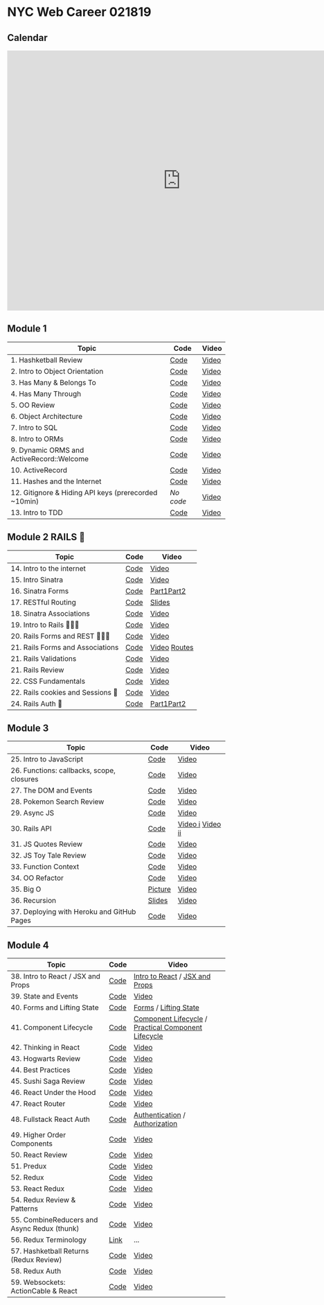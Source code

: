 # NYC Web Career 021819

## Calendar
<iframe src="https://calendar.google.com/calendar/embed?src=flatironschool.com_tbp7g1lf0tfdf3quohkpivj4f4%40group.calendar.google.com&ctz=America%2FNew_York" style="border: 0" width="800" height="600" frameborder="0" scrolling="no"></iframe>

## Module 1
| Topic            | Code                | Video                |
| -----            | ----                | -----                |
| 1. Hashketball Review | [Code](https://github.com/learn-co-students/nyc-web-students-021819/tree/master/01-hashketball-review) | [Video](https://www.youtube.com/watch?v=iyFZxjSX41k&feature=youtu.be) |
| 2. Intro to Object Orientation | [Code](https://github.com/learn-co-students/nyc-web-students-021819/tree/master/02-intro-to-oo) | [Video](https://www.youtube.com/watch?v=ad9bHt4Y-tE&feature=youtu.be) |
| 3. Has Many & Belongs To | [Code](https://github.com/learn-co-students/nyc-web-students-021819/tree/master/03-oo-relations-one-to-many) | [Video](https://www.youtube.com/watch?v=Sf5yMxKWxEg&feature=youtu.be) |
| 4. Has Many Through | [Code](https://github.com/learn-co-students/nyc-web-students-021819/tree/master/04-oo-many-to-many) | [Video](https://www.youtube.com/watch?v=Ts12HKOrSpU&feature=youtu.be) |
| 5. OO Review | [Code](https://github.com/learn-co-students/nyc-web-students-021819/tree/master/05-oo-review) | [Video](https://youtu.be/lnDQveAHJu8) |
| 6. Object Architecture | [Code](https://github.com/learn-co-students/nyc-web-students-021819/tree/master/06-object-architecture) | [Video](https://www.youtube.com/watch?v=Nj9hnjvQU2o&feature=youtu.be) |
| 7. Intro to SQL | [Code](https://github.com/learn-co-students/nyc-web-students-021819/tree/master/07-into-to-sql) | [Video](https://www.youtube.com/watch?v=lT10giPpt48&feature=youtu.be) |
| 8. Intro to ORMs | [Code](https://github.com/learn-co-students/nyc-web-students-021819/tree/master/08-intro-to-orms) | [Video](https://www.youtube.com/watch?v=KpS3O7vF8C0&feature=youtu.be) |
| 9. Dynamic ORMS and ActiveRecord::Welcome | [Code](https://github.com/learn-co-students/nyc-web-students-021819/tree/master/09-dynamic-orms) | [Video](https://www.youtube.com/watch?v=JTTmiLY_t3Y&feature=youtu.be) |
| 10. ActiveRecord | [Code](https://github.com/learn-co-students/nyc-web-students-021819/tree/master/10-activerecord) | [Video](https://www.youtube.com/watch?v=yMDLFvL9jy8&feature=youtu.be)|
| 11. Hashes and the Internet | [Code](https://github.com/learn-co-students/nyc-web-students-021819/tree/master/11-hashes-and-the-internet) | [Video](https://www.youtube.com/watch?v=g_oPVhjn31Q&feature=youtu.be) |
| 12. Gitignore & Hiding API keys (prerecorded ~10min) | _No code_ | [Video](https://www.youtube.com/watch?v=5MEpPVREUjE&feature=youtu.be) |
| 13. Intro to TDD | [Code](https://github.com/learn-co-students/nyc-web-students-021819/tree/master/12-intro-to-tdd) | [Video](https://www.youtube.com/watch?v=vvHNXAwMWRA&feature=youtu.be) |

## Module 2 RAILS 🚂
| Topic            | Code                | Video                |
| -----            | ----                | -----                |
| 14. Intro to the internet | [Code](https://github.com/learn-co-students/nyc-web-students-021819/tree/master/13-intro-to-internet) | [Video](https://youtu.be/02-LWfvdmAg) |
| 15. Intro Sinatra | [Code](https://github.com/learn-co-students/nyc-web-students-021819/tree/master/14-intro-to-sinatra) | [Video](https://youtu.be/jDArr5OKeBw) |
| 16. Sinatra Forms | [Code](https://github.com/learn-co-students/nyc-web-students-021819/tree/master/15-sinatra-forms/fakeholidaytown) | [Part1](https://youtu.be/ULxNPAdL9sg)[Part2](https://youtu.be/GRkws2oyKIs)  |
| 17. RESTful Routing | [Code](https://github.com/learn-co-students/nyc-web-students-021819/tree/master/16-restful-routing/flatsushi) | [Slides](https://docs.google.com/presentation/d/1_elK-0OTxI-zFGUSme5JeN-c4Il30Q023RaVxvexwfg/edit#slide=id.g378a2b8862_0_5)  |
| 18. Sinatra Associations | [Code](https://github.com/learn-co-students/nyc-web-students-021819/tree/master/16-sinatra-associations/spellface) | [Video](https://youtu.be/FFtvUBAAxjU)  |
| 19. Intro to Rails 🚂🚂🚂 | [Code](https://github.com/learn-co-students/nyc-web-students-021819/tree/master/17-intro-to-rails) | [Video](https://youtu.be/svcjsxQZvmU)  |
| 20. Rails Forms and REST 🚂🚂🚂 | [Code](https://github.com/learn-co-students/nyc-web-students-021819/tree/master/18-rails-forms/bullred) | [Video](https://youtu.be/UnlsBmbcq8o)  |
| 21. Rails Forms and Associations | [Code](https://github.com/learn-co-students/nyc-web-students-021819/tree/master/19-rails-associations/mintyfresh) | [Video](https://youtu.be/kWdvKMiyr1o) [Routes](https://youtu.be/9JtuTN5cbYA)  |
| 21. Rails Validations | [Code](https://github.com/learn-co-students/nyc-web-students-021819/tree/master/20-rails-validations/spicysauce) | [Video](https://youtu.be/u0oB9YejT2Y)  |
| 21. Rails Review | [Code](https://github.com/learn-co-students/nyc-web-students-021819/tree/master/21-rails-review/revengers) | [Video](https://youtu.be/rTCueju-Lj4)  
| 22. CSS Fundamentals | [Code](https://github.com/learn-co-students/nyc-web-students-021819/tree/master/22-css-fundamentals) | [Video](https://youtu.be/UK3lB3LCzwE)  
| 22. Rails cookies and Sessions 🍪 | [Code](https://github.com/learn-co-students/nyc-web-students-021819/tree/master/22-rails-sessions-cookies) | [Video](https://youtu.be/gtYJmaWnwtE) 
| 24. Rails Auth 🍪 | [Code](https://github.com/learn-co-students/nyc-web-students-021819/tree/master/24-rails-auth) | [Part1](https://youtu.be/XaGIKqg30vc)[Part2](https://youtu.be/K6P2jbsIDGs) |  

## Module 3 
| Topic            | Code                | Video                |
| -----            | ----                | -----                |
| 25. Intro to JavaScript | [Code](https://github.com/learn-co-students/nyc-web-students-021819/tree/master/25-intro-to-js) | [Video](https://www.youtube.com/watch?v=P849szEeWq0&feature=youtu.be) |
| 26. Functions: callbacks, scope, closures | [Code](https://github.com/learn-co-students/nyc-web-students-021819/tree/master/26-functions--callbacks-scopes-closures) | [Video](https://www.youtube.com/watch?v=X0N460iTvd0&feature=youtu.be) |
| 27. The DOM and Events | [Code](https://github.com/learn-co-students/nyc-web-students-021819/tree/master/27-the-dom-and-events) | [Video](https://www.youtube.com/watch?v=G6EZlN5d4LU&feature=youtu.be) |
| 28. Pokemon Search Review | [Code](https://github.com/learn-co-students/nyc-web-students-021819/tree/master/28-dom-review) | [Video](https://youtu.be/U8_oexAMZOk) |
| 29. Async JS | [Code](https://github.com/learn-co-students/nyc-web-students-021819/tree/master/29-async-js)| [Video](https://www.youtube.com/watch?v=JxTeV_7e_NE&feature=youtu.be)|
| 30. Rails API | [Code](https://github.com/learn-co-students/nyc-web-students-021819/tree/master/30-rails-api) | [Video i](https://www.youtube.com/watch?v=sZPpLUKneVk&feature=youtu.be) [Video ii](http://youtu.be/dnX4dfSWbSE) |
| 31. JS Quotes Review | [Code](https://github.com/learn-co-students/nyc-web-students-021819/tree/master/32-js-quotes-review) | [Video](https://youtu.be/fOblky5CFHI) |
| 32. JS Toy Tale Review | [Code](https://github.com/learn-co-students/nyc-web-students-021819/tree/master/33-js-fetch-crud-review) | [Video](https://youtu.be/b9qbXbFX9mc) |
| 33. Function Context | [Code](https://github.com/learn-co-students/nyc-web-students-021819/tree/master/31-function-context-and-intro-to-oo-js) | [Video](https://www.youtube.com/watch?v=IXEOY167sq0&feature=youtu.be) |
| 34. OO Refactor | [Code](https://github.com/learn-co-students/nyc-web-students-021819/tree/master/34-oo-refactor) | [Video](https://www.youtube.com/watch?v=4ESn-r5M8yQ&feature=youtu.be)|
| 35. Big O | [Picture](bigo.png) | [Video](https://www.youtube.com/watch?v=Bz2yUt9PznQ&feature=youtu.be) |
| 36. Recursion | [Slides](https://docs.google.com/presentation/d/1fhdnYFvSZqRJXw0hMNlT-dVNDV0Iqdv9HyJIGWeGXNc/edit?usp=sharing) | [Video](http://youtu.be/7Pna0xcfK7Q) |
| 37. Deploying with Heroku and GitHub Pages | [Code](https://github.com/learn-co-students/nyc-web-students-021819/tree/master/35-deploying-heroku-github-pages) | [Video](https://youtu.be/fQ8Gij-KzR8) |

## Module 4 
| Topic            | Code                | Video                |
| -----            | ----                | -----                |
| 38. Intro to React / JSX and Props | [Code](https://github.com/learn-co-students/nyc-web-students-021819/tree/master/38-intro-to-react) | [Intro to React](https://youtu.be/DdA0ckvdwYM) / [JSX and Props](https://youtu.be/QnLttNGQTmo) |
| 39. State and Events | [Code](https://github.com/learn-co-students/nyc-web-students-021819/tree/master/39-state-events-and-conditional-rendering) | [Video](https://youtu.be/o8unqDR-kFc) |
| 40. Forms and Lifting State | [Code](https://github.com/learn-co-students/nyc-web-students-021819/tree/master/40-forms-and-lifting-state) | [Forms](https://youtu.be/LulXnzCrOOA) / [Lifting State](https://youtu.be/WbO4B28D8V4) |
| 41. Component Lifecycle | [Code](https://github.com/learn-co-students/nyc-web-students-021819/tree/master/41-component-lifecycle) | [Component Lifecycle](https://youtu.be/O_ivhHHkUNU) / [Practical Component Lifecycle](https://youtu.be/PVkX3uAsd4g) |
| 42. Thinking in React| [Code](https://github.com/learn-co-students/nyc-web-students-021819/tree/master/42-thinking-in-react) | [Video](https://youtu.be/O2RJAK0jges) |
| 43. Hogwarts Review | [Code](https://github.com/learn-co-students/nyc-web-students-021819/tree/master/43-hogwarts-review/hogwarts) | [Video](https://youtu.be/gdfxYwovODE) |
| 44. Best Practices | [Code](https://github.com/learn-co-students/nyc-web-students-021819/tree/master/44-react-best-practices) | [Video](https://youtu.be/sLxf-Tl9TyQ) |
| 45. Sushi Saga Review | [Code](https://github.com/learn-co-students/nyc-web-students-021819/tree/master/45-sushi-saga-review/mod-4-code-challenge-practice-nyc-web-career-021819-mod-4-practice-code-challenge-1556631020) | [Video](https://youtu.be/ttYJxOsWsko) |
| 46. React Under the Hood | [Code](https://github.com/learn-co-students/nyc-web-students-021819/tree/master/46-react-under-the-hood) | [Video](https://youtu.be/617QlsMGdTg) |
| 47. React Router | [Code](https://github.com/learn-co-students/nyc-web-students-021819/tree/master/47-react-router) | [Video](https://youtu.be/XTA2vO_hVEU) |
| 48. Fullstack React Auth | [Code](https://github.com/learn-co-students/nyc-web-students-021819/tree/master/48-fullstack-auth) | [Authentication](https://youtu.be/SYzp42ARzzc) / [Authorization](https://youtu.be/Lej7fER_MhU) |
| 49. Higher Order Components | [Code](https://github.com/learn-co-students/nyc-web-students-021819/tree/master/49-higher-order-components) | [Video](https://youtu.be/PI-Im2S9c1M) |
| 50. React Review | [Code](https://github.com/learn-co-students/nyc-web-students-021819/tree/master/50-react-review) | [Video](https://youtu.be/iNce1oPIudM) |
| 51. Predux | [Code](https://github.com/learn-co-students/nyc-web-students-021819/tree/master/51-predux) | [Video](https://youtu.be/-QHTgHmB7r0) |
| 52. Redux | [Code](https://github.com/learn-co-students/nyc-web-students-021819/tree/master/52-redux) | [Video](https://youtu.be/NEIzu6L43OE) |
| 53. React Redux | [Code](https://github.com/learn-co-students/nyc-web-students-021819/tree/master/53-react-redux) | [Video](https://youtu.be/qrI0CH4JPtU) |
| 54. Redux Review & Patterns | [Code](https://github.com/learn-co-students/nyc-web-students-012819/tree/master/42-redux-patterns-and-abstractions) | [Video](https://www.youtube.com/watch?v=paknCFK-Ckc&feature=youtu.be) |
| 55. CombineReducers and Async Redux (thunk) | [Code](https://github.com/learn-co-students/nyc-web-students-012819/tree/master/43-async-redux) | [Video](https://www.youtube.com/watch?v=D37nyzq7jG8&feature=youtu.be) |
| 56. Redux Terminology | [Link](https://gist.github.com/alexgriff/0e247dee73e9125177d9c04cec159cc6) | ... |
| 57. Hashketball Returns (Redux Review) | [Code](https://github.com/learn-co-students/nyc-web-students-021819/tree/master/54-hashketball-returns) | [Video](https://youtu.be/r7U-5cnXw_E) |
| 58. Redux Auth | [Code](https://github.com/learn-co-students/nyc-web-102918/tree/master/49-jwt-auth-react-redux) | [Video](https://www.youtube.com/watch?v=DsAyrMy8qlc&feature=youtu.be) |
| 59. Websockets: ActionCable & React | [Code](https://github.com/learn-co-students/nyc-web-students-021819/tree/master/54-sockets--action-cable-and-react) | [Video](http://youtu.be/hE7vmYHQq_g) |
